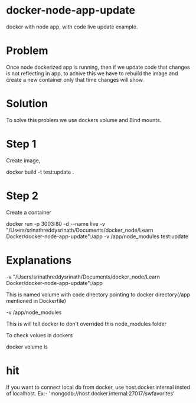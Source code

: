 # docker-node-app-update
docker with node app, with code live update example.

# Problem
Once node dockerized app is running, then if we update code that changes is not reflecting in app, to achive this we have to rebuild the image and create a new container only that time changes will show.

# Solution
To solve this problem we use dockers volume and Bind mounts.

# Step 1
Create image,

docker build -t test:update .

# Step 2
Create a container

docker run -p 3003:80 -d --name live -v "/Users/srinathreddysrinath/Documents/docker_node/Learn Docker/docker-node-app-update":/app -v /app/node_modules test:update

# Explanations
-v "/Users/srinathreddysrinath/Documents/docker_node/Learn Docker/docker-node-app-update":/app

This is named volume with code directory pointing to docker directory(/app mentioned in Dockerfile)

-v /app/node_modules

This is will tell docker to don't overrided this node_modules folder

To check volues in dockers

docker volume ls


# hit

If you want to connect local db from docker,
use host.docker.internal insted of localhost.
Ex:- 'mongodb://host.docker.internal:27017/swfavorites'
